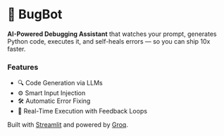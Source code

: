# 🐛 BugBot

**AI-Powered Debugging Assistant** that watches your prompt, generates Python code, executes it, and self-heals errors — so you can ship 10x faster.

### Features
- 🔍 Code Generation via LLMs
- ⚙️ Smart Input Injection
- 🛠️ Automatic Error Fixing
- 🚀 Real-Time Execution with Feedback Loops

Built with [Streamlit](https://streamlit.io) and powered by [Groq](https://groq.com/).

